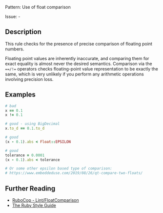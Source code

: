 Pattern: Use of float comparison

Issue: -

## Description

This rule checks for the presence of precise comparison of floating point numbers.

Floating point values are inherently inaccurate, and comparing them for exact equality
is almost never the desired semantics. Comparison via the `==/!=` operators checks
floating-point value representation to be exactly the same, which is very unlikely
if you perform any arithmetic operations involving precision loss.

## Examples

```ruby
# bad
x == 0.1
x != 0.1

# good - using BigDecimal
x.to_d == 0.1.to_d

# good
(x - 0.1).abs < Float::EPSILON

# good
tolerance = 0.0001
(x - 0.1).abs < tolerance

# Or some other epsilon based type of comparison:
# https://www.embeddeduse.com/2019/08/26/qt-compare-two-floats/
```

## Further Reading

* [RuboCop - Lint/FloatComparison](https://docs.rubocop.org/rubocop/cops_lint.html#lintfloatcomparison)
* [The Ruby Style Guide](https://rubystyle.guide#float-comparison)